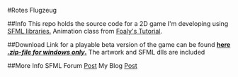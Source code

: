 #Rotes Flugzeug


##Info
This repo holds the source code for a 2D game I'm developing using [SFML libraries.](http://www.sfml-dev.org/)
Animation class from [Foaly's Tutorial](https://github.com/SFML/SFML/wiki/Source:-AnimatedSprite).

##Download
Link for a playable beta version of the game can be found **[here *.zip-file for windows only*.](https://arghh.github.io/data/rotes_flugzeug2.zip)** The artwork and SFML dlls are included


##More Info
SFML Forum [Post](http://en.sfml-dev.org/forums/index.php?topic=19074.0)
My Blog [Post](http://arghh.github.io/Learning-By-Doing/)
